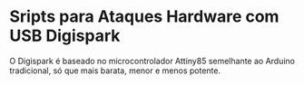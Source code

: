 # Sripts para Ataques Hardware com USB Digispark 

O Digispark é baseado no microcontrolador Attiny85 semelhante ao Arduino tradicional, só que mais barata, menor e menos potente. 
